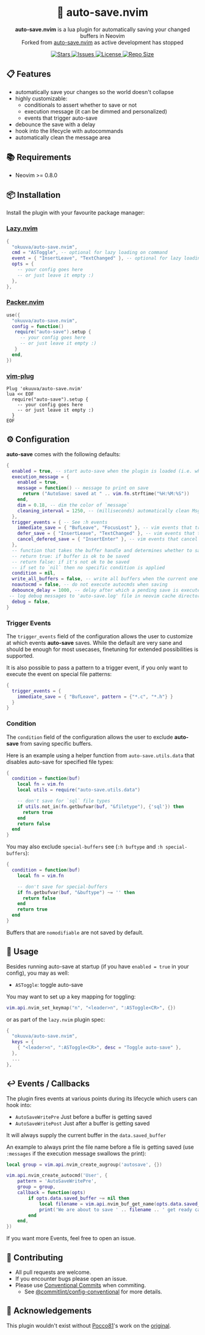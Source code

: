 <!-- panvimdoc-ignore-start -->
<p align="center">
  <h1 align="center">🧶 auto-save.nvim</h1>
</p>

<p align="center">
  <b>auto-save.nvim</b> is a lua plugin for automatically saving your changed buffers in Neovim<br>
  Forked from <a href="https://github.com/Pocco81/auto-save.nvim">auto-save.nvim</a> as active development has stopped
</p>

<p align="center">
  <a href="https://github.com/okuuva/auto-save.nvim/stargazers">
    <img alt="Stars" src="https://img.shields.io/github/stars/okuuva/auto-save.nvim?style=for-the-badge">
  </a>
  <a href="https://github.com/okuuva/auto-save.nvim/issues">
    <img alt="Issues" src="https://img.shields.io/github/issues/okuuva/auto-save.nvim?style=for-the-badge">
  </a>
  <a href="https://github.com/okuuva/auto-save.nvim/blob/main/LICENSE">
    <img alt="License" src="https://img.shields.io/github/license/okuuva/auto-save.nvim?style=for-the-badge">
  </a>
  <a href="https://github.com/okuuva/auto-save.nvim">
    <img alt="Repo Size" src="https://img.shields.io/github/repo-size/okuuva/auto-save.nvim?style=for-the-badge"/>
  </a>
</p>

<!-- panvimdoc-ignore-end -->

## 📋 Features

- automatically save your changes so the world doesn't collapse
- highly customizable:
  - conditionals to assert whether to save or not
  - execution message (it can be dimmed and personalized)
  - events that trigger auto-save
- debounce the save with a delay
- hook into the lifecycle with autocommands
- automatically clean the message area

## 📚 Requirements

- Neovim >= 0.8.0

## 📦 Installation

Install the plugin with your favourite package manager:

### [Lazy.nvim]("https://github.com/folke/lazy.nvim")

```lua
{
  "okuuva/auto-save.nvim",
  cmd = "ASToggle", -- optional for lazy loading on command
  event = { "InsertLeave", "TextChanged" }, -- optional for lazy loading on trigger events
  opts = {
    -- your config goes here
    -- or just leave it empty :)
  },
},
```

### [Packer.nvim]("https://github.com/wbthomason/packer.nvim")

```lua
use({
  "okuuva/auto-save.nvim",
  config = function()
   require("auto-save").setup {
     -- your config goes here
     -- or just leave it empty :)
   }
  end,
})
```

### [vim-plug]("https://github.com/junegunn/vim-plug")

```vim
Plug 'okuuva/auto-save.nvim'
lua << EOF
  require("auto-save").setup {
    -- your config goes here
    -- or just leave it empty :)
  }
EOF
```

</details>

## ⚙️ Configuration

**auto-save** comes with the following defaults:

```lua
{
  enabled = true, -- start auto-save when the plugin is loaded (i.e. when your package manager loads it)
  execution_message = {
    enabled = true,
    message = function() -- message to print on save
      return ("AutoSave: saved at " .. vim.fn.strftime("%H:%M:%S"))
    end,
    dim = 0.18, -- dim the color of `message`
    cleaning_interval = 1250, -- (milliseconds) automatically clean MsgArea after displaying `message`. See :h MsgArea
  },
  trigger_events = { -- See :h events
    immediate_save = { "BufLeave", "FocusLost" }, -- vim events that trigger an immediate save
    defer_save = { "InsertLeave", "TextChanged" }, -- vim events that trigger a deferred save (saves after `debounce_delay`)
    cancel_defered_save = { "InsertEnter" }, -- vim events that cancel a pending deferred save
  },
  -- function that takes the buffer handle and determines whether to save the current buffer or not
  -- return true: if buffer is ok to be saved
  -- return false: if it's not ok to be saved
  -- if set to `nil` then no specific condition is applied
  condition = nil,
  write_all_buffers = false, -- write all buffers when the current one meets `condition`
  noautocmd = false, -- do not execute autocmds when saving
  debounce_delay = 1000, -- delay after which a pending save is executed
 -- log debug messages to 'auto-save.log' file in neovim cache directory, set to `true` to enable
  debug = false,
}
```

### Trigger Events

The `trigger_events` field of the configuration allows the user to customize at which events **auto-save** saves.
While the default are very sane and should be enough for most usecases, finetuning for extended possibilities is supported.

It is also possible to pass a pattern to a trigger event, if you only want to execute the event on special file patterns:

``` lua
{
  trigger_events = {
    immediate_save = { "BufLeave", pattern = {"*.c", "*.h"} }
  }
}
```

### Condition

The `condition` field of the configuration allows the user to exclude **auto-save** from saving specific buffers.

Here is an example using a helper function from `auto-save.utils.data` that disables auto-save for specified file types:

```lua
{
  condition = function(buf)
    local fn = vim.fn
    local utils = require("auto-save.utils.data")

    -- don't save for `sql` file types
    if utils.not_in(fn.getbufvar(buf, "&filetype"), {'sql'}) then
      return true
    end
    return false
  end
}
```

You may also exclude `special-buffers` see (`:h buftype` and `:h special-buffers`):

```lua
{
  condition = function(buf)
    local fn = vim.fn

    -- don't save for special-buffers
    if fn.getbufvar(buf, "&buftype") ~= '' then
      return false
    end
    return true
  end
}
```

Buffers that are `nomodifiable` are not saved by default.

## 🚀 Usage

Besides running auto-save at startup (if you have `enabled = true` in your config), you may as well:

- `ASToggle`: toggle auto-save

You may want to set up a key mapping for toggling:

```lua
vim.api.nvim_set_keymap("n", "<leader>n", ":ASToggle<CR>", {})
```

or as part of the `lazy.nvim` plugin spec:

```lua
{
  "okuuva/auto-save.nvim",
  keys = {
    { "<leader>n", ":ASToggle<CR>", desc = "Toggle auto-save" },
  },
  ...
},

```

## ↩️  Events / Callbacks

The plugin fires events at various points during its lifecycle which users can hook into:

- `AutoSaveWritePre` Just before a buffer is getting saved
- `AutoSaveWritePost` Just after a buffer is getting saved

It will always supply the current buffer in the `data.saved_buffer`

An example to always print the file name before a file is getting saved (use `:messages` if the execution message swallows the print):

```lua
local group = vim.api.nvim_create_augroup('autosave', {})

vim.api.nvim_create_autocmd('User', {
    pattern = 'AutoSaveWritePre',
    group = group,
    callback = function(opts)
        if opts.data.saved_buffer ~= nil then
            local filename = vim.api.nvim_buf_get_name(opts.data.saved_buffer)
            print('We are about to save ' .. filename .. ' get ready captain!')
        end
    end,
})
```

If you want more Events, feel free to open an issue.

## 🤝 Contributing

- All pull requests are welcome.
- If you encounter bugs please open an issue.
- Please use [Conventional Commits](https://www.conventionalcommits.org/en/v1.0.0/) when commiting.
  - See [@commitlint/config-conventional](https://github.com/conventional-changelog/commitlint/tree/master/@commitlint/config-conventional) for more details.

## 👋 Acknowledgements

This plugin wouldn't exist without [Pocco81](https://github.com/Pocco81)'s work on the [original](https://github.com/Pocco81/auto-save.nvim).

